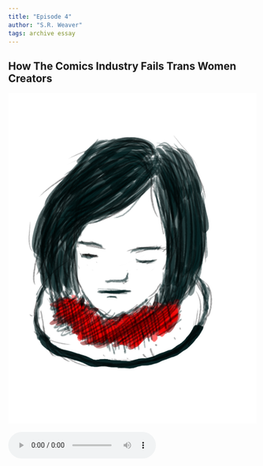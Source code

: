 ```yaml
---
title: "Episode 4"
author: "S.R. Weaver"
tags: archive essay
---
```

## How The Comics Industry Fails Trans Women Creators
![image](https://github.com/LWFlouisa/UploadedFairyRadio/blob/main/Images/ehena-marie.png?raw=true)

 <audio controls>
  <source src="https://lwflouisa.github.io/UploadedFairyRadio/Audio/How Comics Industry Fails Trans Women Creators.webm" type="audio/mpeg">
Your browser does not support the audio element.
</audio>
